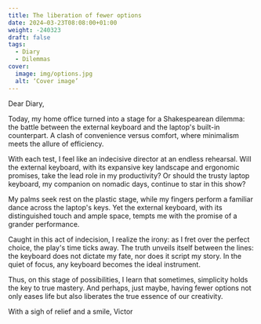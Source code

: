 ```yaml
---
title: The liberation of fewer options
date: 2024–03-23T08:08:00+01:00
weight: -240323
draft: false
tags:
  - Diary
  - Dilemmas
cover:
  image: img/options.jpg
  alt: ‘Cover image’
---
```


Dear Diary,

Today, my home office turned into a stage for a Shakespearean dilemma: the battle between the external keyboard and the laptop's built-in counterpart. A clash of convenience versus comfort, where minimalism meets the allure of efficiency.

With each test, I feel like an indecisive director at an endless rehearsal. Will the external keyboard, with its expansive key landscape and ergonomic promises, take the lead role in my productivity? Or should the trusty laptop keyboard, my companion on nomadic days, continue to star in this show?

My palms seek rest on the plastic stage, while my fingers perform a familiar dance across the laptop's keys. Yet the external keyboard, with its distinguished touch and ample space, tempts me with the promise of a grander performance.

Caught in this act of indecision, I realize the irony: as I fret over the perfect choice, the play's time ticks away. The truth unveils itself between the lines: the keyboard does not dictate my fate, nor does it script my story. In the quiet of focus, any keyboard becomes the ideal instrument.

Thus, on this stage of possibilities, I learn that sometimes, simplicity holds the key to true mastery. And perhaps, just maybe, having fewer options not only eases life but also liberates the true essence of our creativity.

With a sigh of relief and a smile, 
Victor